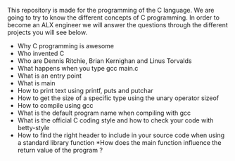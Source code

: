 This repository is made for the programming of the C language.
We are going to try to know the different concepts of C programming.
In order to become an ALX engineer we will answer the questions through the different projects you will see below.  

* Why C programming is awesome
* Who invented C
* Who are Dennis Ritchie, Brian Kernighan and Linus Torvalds
* What happens when you type gcc main.c
* What is an entry point
* What is main
* How to print text using printf, puts and putchar
* How to get the size of a specific type using the unary operator sizeof
* How to compile using gcc
* What is the default program name when compiling with gcc
* What is the official C coding style and how to check your code with betty-style
* How to find the right header to include in your source code when using a standard library function
*How does the main function influence the return value of the program ?
